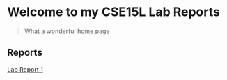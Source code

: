# Welcome to my CSE15L Lab Reports
> What a wonderful home page


## Reports
[Lab Report 1](https://spencerho777.github.io/cse15l-lab-reports/report1.md)
